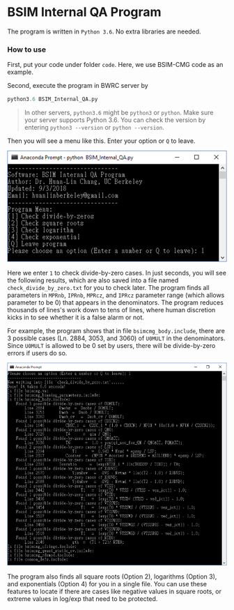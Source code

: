 # BSIM Internal QA Program
The program is written in `Python 3.6`. No extra libraries are needed.

### How to use
First, put your code under folder `code`. Here, we use BSIM-CMG code as an example.

Second, execute the program in BWRC server by
```python
python3.6 BSIM_Internal_QA.py
```

> In other servers, `python3.6` might be `python3` or `python`. Make sure your server supports Python 3.6. You can check the version by entering `python3 --version` or `python --version`.

Then you will see a menu like this. Enter your option or `Q` to leave.

![](./pics/menu.PNG)

Here we enter `1` to check divide-by-zero cases. In just seconds, you will see the following results, which are also saved into a file named `check_divide_by_zero.txt` for you to check later. The program finds all parameters in `MPRnb`, `IPRnb`, `MPRcz`, and `IPRcz` parameter range (which allows parameter to be 0) that appears in the denominators. The program reduces thousands of lines's work down to tens of lines, where human discretion kicks in to see whether it is a false alarm or not.

For example, the program shows that in file `bsimcmg_body.include`, there are 3 possible cases (Ln. 2884, 3053, and 3060) of `U0MULT` in the denominators. Since `U0MULT` is allowed to be 0 set by users, there will be divide-by-zero errors if users do so.

![](./pics/divide_by_zero.PNG)

The program also finds all square roots (Option 2), logarithms (Option 3), and exponentials (Option 4) for you in a single file. You can use these features to locate if there are cases like negative values in square roots, or extreme values in log/exp that need to be protected.